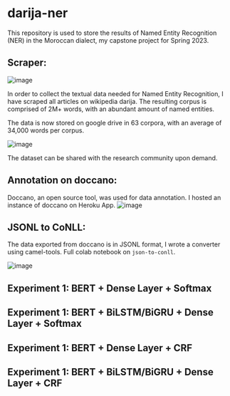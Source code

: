 # darija-ner
This repository is used to store the results of Named Entity Recognition (NER) in the Moroccan dialect, my capstone project for Spring 2023. 
## Scraper:
![image](https://user-images.githubusercontent.com/71970059/177956076-0a62fd1a-4520-4a82-87fe-30d57af4295f.png)

In order to collect the textual data needed for Named Entity Recognition, I have scraped all articles on wikipedia darija. The resulting corpus is comprised of 2M+ words, with an abundant amount of named entities. 

The data is now stored on google drive in 63 corpora, with an average of 34,000 words per corpus. 

![image](https://user-images.githubusercontent.com/71970059/177958072-d35e1d21-1b04-4d61-a198-f134d801c88d.png)

The dataset can be shared with the research community upon demand. 
## Annotation on doccano: 
Doccano, an open source tool, was used for data annotation. I hosted an instance of doccano on Heroku App. 
![image](https://user-images.githubusercontent.com/71970059/183910257-94893a7e-1318-4e7c-b6ec-1b4e3424bfd3.png)

## JSONL to CoNLL: 
The data exported from doccano is in JSONL format, I wrote a converter using camel-tools. Full colab notebook on `json-to-conll`. 

![image](https://user-images.githubusercontent.com/71970059/183910577-f9f4dd7b-4a2d-40cf-a3c1-8f4e81171ca8.png)

## Experiment 1: BERT + Dense Layer + Softmax


## Experiment 1: BERT + BiLSTM/BiGRU + Dense Layer + Softmax


## Experiment 1: BERT + Dense Layer + CRF


## Experiment 1: BERT + BiLSTM/BiGRU + Dense Layer + CRF


